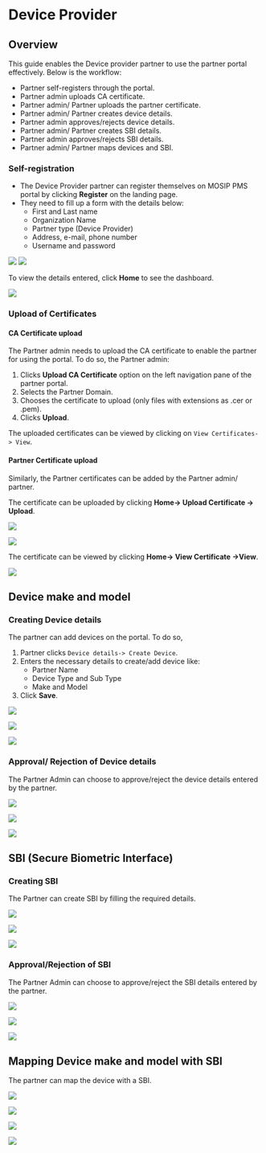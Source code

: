 # Device Provider

## Overview
This guide enables the Device provider partner to use the partner portal effectively. Below is the workflow:

* Partner self-registers through the portal.
* Partner admin uploads CA certificate.
* Partner admin/ Partner uploads the partner certificate.
* Partner admin/ Partner creates device details.
* Partner admin approves/rejects device details.
* Partner admin/ Partner creates SBI details.
* Partner admin approves/rejects SBI details.
* Partner admin/ Partner maps devices and SBI.

### Self-registration

* The Device Provider partner can register themselves on MOSIP PMS portal by clicking **Register** on the landing page.
* They need to fill up a form with the details below:
    * First and Last name
    * Organization Name
    * Partner type (Device Provider)
    * Address, e-mail, phone number
    * Username and password

![](_images/device-partner-self-register1.PNG)  ![](_images/device-partner-self-register2.PNG)

To view the details entered, click **Home** to see the dashboard.

![](_images/device-partner-home-page.PNG)

### Upload of Certificates

#### CA Certificate upload

The Partner admin needs to upload the CA certificate to enable the partner for using the portal. To do so, the Partner admin:

1. Clicks **Upload CA Certificate** option on the left navigation pane of the partner portal.
2. Selects the Partner Domain.
3. Chooses the certificate to upload (only files with extensions as .cer or .pem).
4. Clicks **Upload**. 

The uploaded certificates can be viewed by clicking on `View Certificates-> View`.

#### Partner Certificate upload

Similarly, the Partner certificates can be added by the Partner admin/ partner.

The certificate can be uploaded by clicking **Home-> Upload Certificate -> Upload**.

![](_images/device-partner-upload-cert.PNG)

![](_images/device-partner-cert-upload-success.PNG)

The certificate can be viewed by clicking **Home-> View Certificate ->View**.

![](_images/device-partner-view-cert-page.PNG)

## Device make and model

### Creating Device details

The partner can add devices on the portal. To do so,

1. Partner clicks `Device details-> Create Device`.
2. Enters the necessary details to create/add device like:
    * Partner Name
    * Device Type and Sub Type
    * Make and Model
3. Click **Save**.

![](_images/device-make-model-defaultpage.PNG)

![](_images/device-make-model-create1.PNG)

![](_images/device-make-model-create-success.PNG)


### Approval/ Rejection of Device details

The Partner Admin can choose to approve/reject the device details entered by the partner.

![](_images/partner-admin-device-details-view-page.PNG)

![](_images/partner-admin-device-details-actions.PNG)

![](_images/partner-admin-device-details-approve-action.PNG)

## SBI (Secure Biometric Interface) 

### Creating SBI

The Partner can create SBI by filling the required details.

![](_images/device-sbi-create-page.PNG)

![](_images/device-sbi-create-2-page.PNG)

![](_images/device-sbi-create-success-page.PNG)


### Approval/Rejection of SBI

The Partner Admin can choose to approve/reject the SBI details entered by the partner.

![](_images/partner-admin-sbi-details-view-page.PNG)

![](_images/partner-admin-sbi-details-actions.PNG)

![](_images/partner-admin-sbi-details-approve-action.PNG)

## Mapping Device make and model with SBI

The partner can map the device with a SBI.

![](_images/device-make-model-sbi-mapping-menu.PNG)

![](_images/device-make-model-sbi-mapping-page.PNG)

![](_images/device-make-model-sbi-mapping-success-page.PNG)

![](_images/device-make-model-sbi-mapping-success.PNG)



